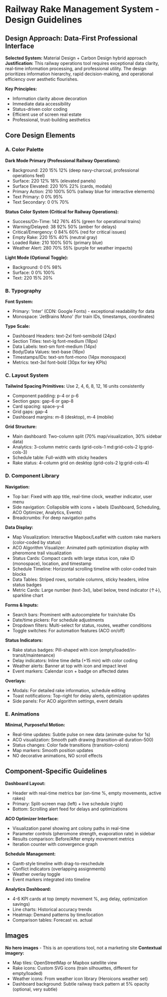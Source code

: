 # Railway Rake Management System - Design Guidelines

## Design Approach: Data-First Professional Interface

**Selected System:** Material Design + Carbon Design hybrid approach
**Justification:** This railway operations tool requires exceptional data clarity, real-time information processing, and professional utility. The design prioritizes information hierarchy, rapid decision-making, and operational efficiency over aesthetic flourishes.

**Key Principles:**
- Information clarity above decoration
- Immediate data accessibility
- Status-driven color coding
- Efficient use of screen real estate
- Professional, trust-building aesthetics

## Core Design Elements

### A. Color Palette

**Dark Mode Primary (Professional Railway Operations):**
- Background: 220 15% 12% (deep navy-charcoal, professional operations feel)
- Surface: 220 12% 18% (elevated panels)
- Surface Elevated: 220 10% 22% (cards, modals)
- Primary Action: 210 100% 50% (railway blue for interactive elements)
- Text Primary: 0 0% 95%
- Text Secondary: 0 0% 70%

**Status Color System (Critical for Railway Operations):**
- Success/On-Time: 142 76% 45% (green for operational trains)
- Warning/Delayed: 38 92% 50% (amber for delays)
- Critical/Emergency: 0 84% 60% (red for critical issues)
- Empty Rake: 220 15% 40% (neutral gray)
- Loaded Rake: 210 100% 50% (primary blue)
- Weather Alert: 280 70% 55% (purple for weather impacts)

**Light Mode (Optional Toggle):**
- Background: 0 0% 98%
- Surface: 0 0% 100%
- Text: 220 15% 20%

### B. Typography

**Font System:**
- Primary: 'Inter' (CDN: Google Fonts) - exceptional readability for data
- Monospace: 'JetBrains Mono' (for train IDs, timestamps, coordinates)

**Type Scale:**
- Dashboard Headers: text-2xl font-semibold (24px)
- Section Titles: text-lg font-medium (18px)
- Data Labels: text-sm font-medium (14px)
- Body/Data Values: text-base (16px)
- Timestamps/IDs: text-sm font-mono (14px monospace)
- Metrics: text-3xl font-bold (30px for key KPIs)

### C. Layout System

**Tailwind Spacing Primitives:** Use 2, 4, 6, 8, 12, 16 units consistently
- Component padding: p-4 or p-6
- Section gaps: gap-6 or gap-8
- Card spacing: space-y-4
- Grid gaps: gap-4
- Dashboard margins: m-8 (desktop), m-4 (mobile)

**Grid Structure:**
- Main dashboard: Two-column split (70% map/visualization, 30% sidebar data)
- Analytics: 3-column metric cards (grid-cols-1 md:grid-cols-2 lg:grid-cols-3)
- Schedule table: Full-width with sticky headers
- Rake status: 4-column grid on desktop (grid-cols-2 lg:grid-cols-4)

### D. Component Library

**Navigation:**
- Top bar: Fixed with app title, real-time clock, weather indicator, user menu
- Side navigation: Collapsible with icons + labels (Dashboard, Scheduling, ACO Optimizer, Analytics, Events)
- Breadcrumbs: For deep navigation paths

**Data Display:**
- Map Visualization: Interactive Mapbox/Leaflet with custom rake markers (color-coded by status)
- ACO Algorithm Visualizer: Animated path optimization display with pheromone trail visualization
- Status Cards: Compact cards with large status icon, rake ID (monospace), location, and timestamp
- Schedule Timeline: Horizontal scrolling timeline with color-coded train blocks
- Data Tables: Striped rows, sortable columns, sticky headers, inline status badges
- Metric Cards: Large number (text-3xl), label below, trend indicator (↑↓), sparkline chart

**Forms & Inputs:**
- Search bars: Prominent with autocomplete for train/rake IDs
- Date/time pickers: For schedule adjustments
- Dropdown filters: Multi-select for status, routes, weather conditions
- Toggle switches: For automation features (ACO on/off)

**Status Indicators:**
- Rake status badges: Pill-shaped with icon (empty/loaded/in-transit/maintenance)
- Delay indicators: Inline time delta (+15 min) with color coding
- Weather alerts: Banner at top with icon and impact level
- Event markers: Calendar icon + badge on affected dates

**Overlays:**
- Modals: For detailed rake information, schedule editing
- Toast notifications: Top-right for delay alerts, optimization updates
- Side panels: For ACO algorithm settings, event details

### E. Animations

**Minimal, Purposeful Motion:**
- Real-time updates: Subtle pulse on new data (animate-pulse for 1s)
- ACO visualization: Smooth path drawing (transition-all duration-500)
- Status changes: Color fade transitions (transition-colors)
- Map markers: Smooth position updates
- NO decorative animations, NO scroll effects

## Component-Specific Guidelines

**Dashboard Layout:**
- Header with real-time metrics bar (on-time %, empty movements, active rakes)
- Primary: Split-screen map (left) + live schedule (right)
- Bottom: Scrolling alert feed for delays and optimizations

**ACO Optimizer Interface:**
- Visualization panel showing ant colony paths in real-time
- Parameter controls (pheromone strength, evaporation rate) in sidebar
- Results comparison: Before/After empty movement metrics
- Iteration counter with convergence graph

**Schedule Management:**
- Gantt-style timeline with drag-to-reschedule
- Conflict indicators (overlapping assignments)
- Weather overlay toggle
- Event markers integrated into timeline

**Analytics Dashboard:**
- 4-6 KPI cards at top (empty movement %, avg delay, optimization savings)
- Line charts: Historical accuracy trends
- Heatmap: Demand patterns by time/location
- Comparison tables: Forecast vs. actual

## Images

**No hero images** - This is an operations tool, not a marketing site
**Contextual imagery:**
- Map tiles: OpenStreetMap or Mapbox satellite view
- Rake icons: Custom SVG icons (train silhouettes, different for empty/loaded)
- Weather icons: From weather icon library (Heroicons weather set)
- Dashboard background: Subtle railway track pattern at 5% opacity (optional, very subtle)